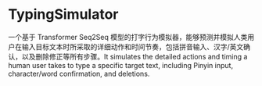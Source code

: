 # TypingSimulator
一个基于 Transformer Seq2Seq 模型的打字行为模拟器，能够预测并模拟人类用户在输入目标文本时所采取的详细动作和时间节奏，包括拼音输入、汉字/英文确认，以及删除修正等所有步骤。It simulates the detailed actions and timing a human user takes to type a specific target text, including Pinyin input, character/word confirmation, and deletions.
